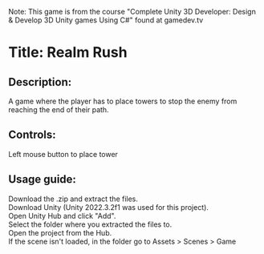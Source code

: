 Note: This game is from the course "Complete Unity 3D Developer: Design & Develop 3D Unity games Using C#" found at gamedev.tv

Title: Realm Rush
============

Description:
------------
A game where the player has to place towers to stop the enemy from reaching the end of their path.

Controls:
------------
Left mouse button to place tower  

Usage guide:
------------
Download the .zip and extract the files.  
Download Unity (Unity 2022.3.2f1 was used for this project).  
Open Unity Hub and click "Add".  
Select the folder where you extracted the files to.  
Open the project from the Hub.  
If the scene isn't loaded, in the folder go to Assets > Scenes > Game
